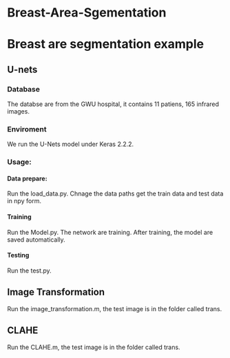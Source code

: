 # Breast-Area-Sgementation
Breast are segmentation example
==================================
U-nets
---------------------------------
### Database
The databse are from the GWU hospital, it contains 11 patiens, 165 infrared images.
### Enviroment
We run the U-Nets model under Keras 2.2.2.
### Usage:
#### Data prepare:
Run the load_data.py. Chnage the data paths get the train data and test data in npy form.
#### Training
Run the Model.py. The network are training. After training, the model are saved automatically. 
#### Testing
Run the test.py. 

Image Transformation
------------------------
Run the image_transformation.m, the test image is in the folder called trans.

CLAHE
-------------------------
Run the CLAHE.m, the test image is in the folder called trans.
